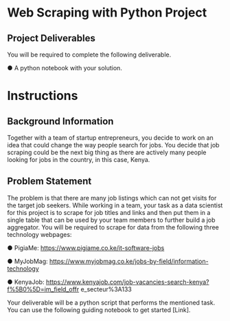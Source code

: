 # Web Scraping with Python Project 

## Project Deliverables
You will be required to complete the following deliverable.

● A python notebook with your solution.

# Instructions 

## Background Information
Together with a team of startup entrepreneurs, you decide to work on an idea that could change the way people search for jobs. You decide that job scraping could be the next big thing as there are actively many people looking for jobs in the country, in this case, Kenya.

## Problem Statement
The problem is that there are many job listings which can not get visits for the target job seekers. While working in a team, your task as a data scientist for this project is to scrape for job titles and links and then put them in a single table that can be used by your team members to further build a job aggregator.
You will be required to scrape for data from the following three technology webpages:

● PigiaMe: https://www.pigiame.co.ke/it-software-jobs

● MyJobMag: https://www.myjobmag.co.ke/jobs-by-field/information-technology

● KenyaJob: https://www.kenyajob.com/job-vacancies-search-kenya?f%5B0%5D=im_field_offr e_secteur%3A133

Your deliverable will be a python script that performs the mentioned task. You can use the following guiding notebook to get started [Link].
